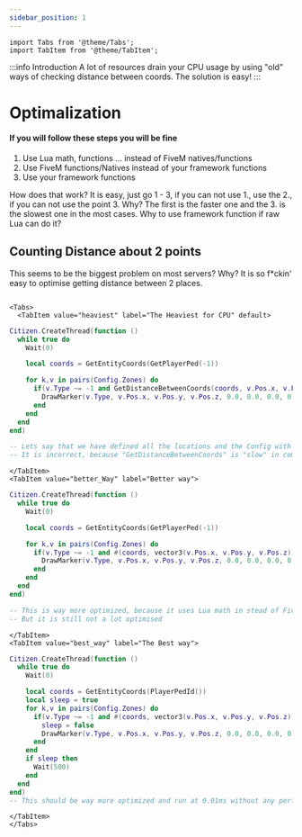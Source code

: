 ```yaml
---
sidebar_position: 1
---
```


```mdx-code-block
import Tabs from '@theme/Tabs';
import TabItem from '@theme/TabItem';

```


:::info Introduction
A lot of resources drain your CPU usage by using "old" ways of checking distance between coords. The solution is easy!
:::

# Optimalization

#### If you will follow these steps you will be fine

1. Use Lua math, functions ... instead of FiveM natives/functions
2. Use FiveM functions/Natives instead of your framework functions
3. Use your framework functions

How does that work? It is easy, just go 1 - 3, if you can not use 1., use the 2., if you can not use the point 3. Why? The first is the faster one and the 3. is the slowest one in the most cases. Why to use framework function if raw Lua can do it?

## Counting Distance about 2 points

This seems to be the biggest problem on most servers? Why? It is so f\*ckin' easy to optimise getting distance between 2 places.

```mdx-code-block

<Tabs>
  <TabItem value="heaviest" label="The Heaviest for CPU" default>
```

```lua
Citizen.CreateThread(function ()
  while true do
    Wait(0)

    local coords = GetEntityCoords(GetPlayerPed(-1))

    for k,v in pairs(Config.Zones) do
      if(v.Type ~= -1 and GetDistanceBetweenCoords(coords, v.Pos.x, v.Pos.y, v.Pos.z, true) < Config.DrawDistance) then
        DrawMarker(v.Type, v.Pos.x, v.Pos.y, v.Pos.z, 0.0, 0.0, 0.0, 0, 0.0, 0.0, v.Size.x, v.Size.y, v.Size.z, v.Color.r, v.Color.g, v.Color.b, 100, false, true, 2, false, false, false, false)
      end
    end
  end
end)

-- Lets say that we have defined all the locations and the Config with DrawDistance
-- It is incorrect, because "GetDistanceBetweenCoords" is "slow" in comparison with lua math
```

```mdx-code-block
</TabItem>
<TabItem value="better_Way" label="Better way">
```

```lua
Citizen.CreateThread(function ()
  while true do
    Wait(0)

    local coords = GetEntityCoords(GetPlayerPed(-1))

    for k,v in pairs(Config.Zones) do
      if(v.Type ~= -1 and #(coords, vector3(v.Pos.x, v.Pos.y, v.Pos.z)) < Config.DrawDistance) then
        DrawMarker(v.Type, v.Pos.x, v.Pos.y, v.Pos.z, 0.0, 0.0, 0.0, 0, 0.0, 0.0, v.Size.x, v.Size.y, v.Size.z, v.Color.r, v.Color.g, v.Color.b, 100, false, true, 2, false, false, false, false)
      end
    end
  end
end)

-- This is way more optimized, because it uses Lua math in stead of FiveM native
-- But it is still not a lot optimised
```

```mdx-code-block
</TabItem>
<TabItem value="best_way" label="The Best way">
```

```lua
Citizen.CreateThread(function ()
  while true do
    Wait(0)

    local coords = GetEntityCoords(PlayerPedId())
    local sleep = true
    for k,v in pairs(Config.Zones) do
      if(v.Type ~= -1 and #(coords, vector3(v.Pos.x, v.Pos.y, v.Pos.z)) < Config.DrawDistance) then
        sleep = false
        DrawMarker(v.Type, v.Pos.x, v.Pos.y, v.Pos.z, 0.0, 0.0, 0.0, 0, 0.0, 0.0, v.Size.x, v.Size.y, v.Size.z, v.Color.r, v.Color.g, v.Color.b, 100, false, true, 2, false, false, false, false)
      end
    end
    if sleep then
      Wait(500)
    end
  end
end)
-- This should be way more optimized and run at 0.01ms without any performance impacts
```

```mdx-code-block
</TabItem>
</Tabs>
```